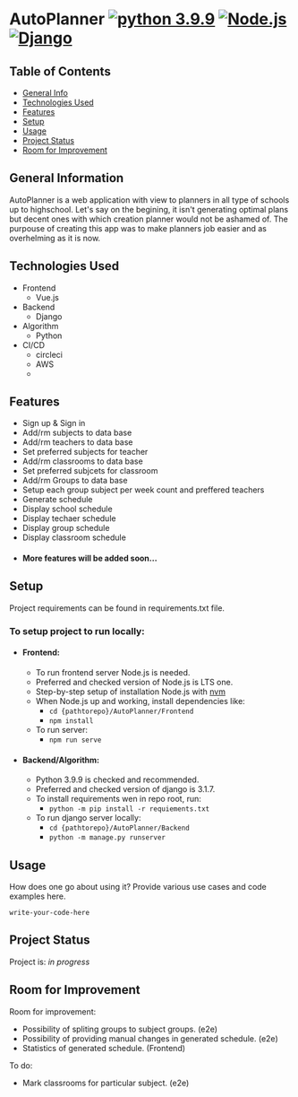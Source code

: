 # AutoPlanner [![python 3.9.9](https://img.shields.io/badge/python-3.9-green.svg)](https://www.python.org/downloads/release/python-399/) [![Node.js](https://img.shields.io/badge/Node.js-16.13.1-green)](https://nodejs.org/en/download/) [![Django](https://img.shields.io/badge/Django-3.1.7-green)](https://www.djangoproject.com/download/)

## Table of Contents
* [General Info](#general-information)
* [Technologies Used](#technologies-used)
* [Features](#features)
* [Setup](#setup)
* [Usage](#usage)
* [Project Status](#project-status)
* [Room for Improvement](#room-for-improvement)
<!-- * [License](#license) -->


## General Information
AutoPlanner is a web application with view to planners in all type of schools up to highschool.
Let's say on the begining, it isn't generating optimal plans but decent ones with which creation planner would not be ashamed of.
The purpouse of creating this app was to make planners job easier and as overhelming as it is now.


## Technologies Used
- Frontend
  - Vue.js
- Backend
  - Django  
- Algorithm
  - Python
- CI/CD
  - circleci
  - AWS
  - 


## Features
- Sign up & Sign in
- Add/rm subjects to data base
- Add/rm teachers to data base
- Set preferred subjects for teacher
- Add/rm classrooms to data base
- Set preferred subjcets for classroom
- Add/rm Groups to data base
- Setup each group subject per week count 
  and preffered teachers
- Generate schedule
- Display school schedule
- Display techaer schedule
- Display group schedule
- Display classroom schedule
- #### More features will be added soon...


## Setup
Project requirements can be found in requirements.txt file.
### To setup project to run locally:
 - #### Frontend:
    - To run frontend server Node.js is needed. 
    - Preferred and checked version of Node.js is LTS one.
    - Step-by-step setup of installation Node.js with [nvm](https://gist.github.com/d2s/372b5943bce17b964a79)
    - When Node.js up and working, install dependencies like:
      - ``` cd {pathtorepo}/AutoPlanner/Frontend ```
      - ``` npm install ```
    - To run server:
      - ``` npm run serve ```
 - #### Backend/Algorithm:
    - Python 3.9.9 is checked and recommended.
    - Preferred and checked version of django is 3.1.7.
    - To install requirements wen in repo root, run:
      - ``` python -m pip install -r requiements.txt ```
    - To run django server locally: 
      - ``` cd {pathtorepo}/AutoPlanner/Backend ```
      - ``` python -m manage.py runserver ```

## Usage
How does one go about using it?
Provide various use cases and code examples here.

`write-your-code-here`


## Project Status
Project is: _in progress_


## Room for Improvement
Room for improvement:
- Possibility of spliting groups to subject groups. (e2e)
- Possibility of providing manual changes in generated schedule. (e2e) 
- Statistics of generated schedule. (Frontend)

To do:
- Mark classrooms for particular subject. (e2e)
